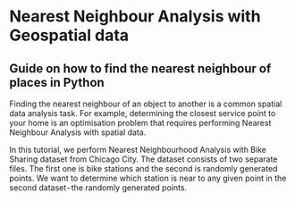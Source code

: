 # Nearest Neighbour Analysis with Geospatial data

## Guide on how to find the nearest neighbour of places in Python


Finding the nearest neighbour of an object to another is a common spatial data analysis task. For example, determining the closest service point to your home is an optimisation problem that requires performing Nearest Neighbour Analysis with spatial data.

In this tutorial, we perform Nearest Neighbourhood Analysis with Bike Sharing dataset from Chicago City. The dataset consists of two separate files. The first one is bike stations and the second is randomly generated points. We want to determine which station is near to any given point in the second dataset - the randomly generated points.
